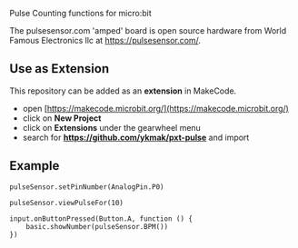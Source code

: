 Pulse Counting functions for micro:bit

The pulsesensor.com 'amped' board is open source hardware from World Famous Electronics llc at https://pulsesensor.com/.

## Use as Extension
This repository can be added as an **extension** in MakeCode.

* open [https://makecode.microbit.org/](https://makecode.microbit.org/)
* click on **New Project**
* click on **Extensions** under the gearwheel menu
* search for **https://github.com/ykmak/pxt-pulse** and import

## Example
```blocks
pulseSensor.setPinNumber(AnalogPin.P0)

pulseSensor.viewPulseFor(10)

input.onButtonPressed(Button.A, function () {
    basic.showNumber(pulseSensor.BPM())
})
```